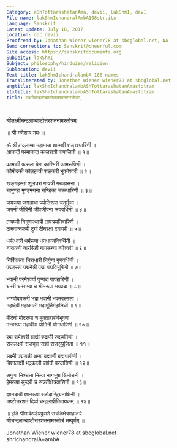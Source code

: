 ```yaml
---
Category: aShTottarashatanAma, devii, lakShmI, devI
File name: lakShmIchandralAmbA108str.itx
Language: Sanskrit
Latest update: July 18, 2017
Location: doc_devii
Proofread by: Jonathan Wiener wiener78 at sbcglobal.net, NA
Send corrections to: Sanskrit@cheerful.com
Site access: https://sanskritdocuments.org
SubDeity: lakShmI
Subject: philosophy/hinduism/religion
Sublocation: devii
Text title: lakShmIchandralambA 108 names
Transliterated by: Jonathan Wiener wiener78 at sbcglobal.net
engtitle: lakShmIchandralambAShTottarashatanAmastotram
itxtitle: lakShmIchandralambAShTottarashatanAmastotram
title: लक्ष्मीचन्द्रलम्बाष्टोत्तरशतनामस्तोत्रम्

---
```

  
 श्रीलक्ष्मीचन्द्रलाम्बाष्टोत्तरशतनामस्तोत्रम्   
  
॥ श्री गणेशाय नमः ॥  
  
ॐ श्रीचन्द्रलाम्बा महामाया शाम्भवी शङ्खधारिणी ।  
आनन्दी परमानन्दा कालरात्री कपालिनी ॥ १॥  
  
कामाक्षी वत्सला प्रेमा काश्मिरी कामरूपिणी ।  
कौमोदकी कौलहन्त्री शङ्करी भुवनेश्वरी ॥ २॥  
  
खङ्गहस्ता शूलधरा गायत्री गरुडासना ।  
चामुण्डा मुण्डमथना चण्डिका चक्रधारिणी ॥ ३॥  
  
जयरूपा जगन्नाथा ज्योतिरूपा चतुर्भुजा ।  
जयनी जीविनी जीवजीवना जयवर्धिनी ॥ ४॥  
  
तापघ्नी त्रिगुणात्धात्री तापत्रयनिवारिणी ।  
दानवान्तकरी दुर्गा दीनरक्षा दयापरी ॥ ५॥  
  
धर्मत्धात्री धर्मरूपा धनधान्यविवर्धिनी ।  
नारायणी नारसिंही नागकन्या नगेश्वरी ॥ ६॥  
  
निर्विकल्पा निराधारी निर्गुणा गुणवर्धिनी ।  
पद्महस्ता पद्मनेत्री पद्मा पद्मविभूषिणी ॥ ७॥  
  
भवानी परमैश्वर्या पुण्यदा पापहारिणी ।  
भ्रमरी भ्रमराम्बा च भीमरूपा भयप्रदा ॥ ८॥  
  
भाग्योदयकरी भद्रा भवानी भक्तवत्सला ।  
महादेवी महाकाली महामूर्तिर्महानिधी ॥ ९॥  
  
मेदिनी मोदरूपा च मुक्ताहारविभूषणा ।  
मन्त्ररूपा महावीरा योगिनी योगधारिणी ॥ १०॥  
  
रमा रामेश्वरी ब्राह्मी रुद्राणी रुद्ररूपिणी ।  
राजलक्ष्मी राजभूषा राज्ञी राजसुपूजिता ॥ ११॥  
  
लक्ष्मी पद्मावती अम्बा ब्रह्माणी ब्रह्मधारीणी ।  
विशालाक्षी भद्रकाली पार्वती वरदायिणी ॥ १२॥  
  
सगुणा निश्चला नित्या नागभूषा त्रिलोचनी ।  
हेमरूपा सुन्दरी च सन्नतीक्षेत्रवासिनी ॥ १३॥  
  
ज्ञानदात्री ज्ञानरूपा रजोदारिद्र्यनाशिनी ।  
अष्टोत्तरशतं दिव्यं चन्द्रलाप्रीतिदायकम् ॥ १४॥  
  
॥ इति श्रीमार्कण्डेयपुराणे सन्नतिक्षेत्रमहात्म्ये  
श्रीचन्द्रलाम्बाष्टोत्तरशतनामस्तोत्रं सम्पूर्णम् ॥  
  
  
Jonathan Wiener wiener78 at sbcglobal.net  
shrIchandralA+ambA  
  
